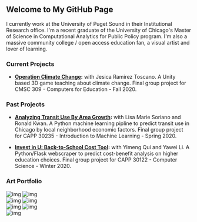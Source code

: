 ## Welcome to My GitHub Page

I currently work at the University of Puget Sound in their Institutional Research office. I'm a recent graduate of the University of Chicago's Master of Science in Computational Analytics for Public Policy program. I'm also a massive community college / open access education fan, a visual artist and lover of learning.

### Current Projects

* **[Operation Climate Change](https://github.com/computers-for-learning-20/project):** with Jesica Ramirez Toscano. A Unity based 3D game teaching about climate change. Final group project for CMSC 309 - Computers for Education - Fall 2020.

### Past Projects

* **[Analyzing Transit Use By Area Growth](https://github.com/lokijoanderso/Chicago-Transit-ML-Project):** with Lisa Marie Soriano and Ronald Kwan. A Python machine learning pipline to predict transit use in Chicago by local neighborhood economic factors. Final group project for CAPP 30235 - Introduction to Machine Learning - Spring 2020.

* **[Invest in U: Back-to-School Cost Tool](https://github.com/lokijoanderso/School-CBA-Tool-Project):** with Yimeng Qui and Yawei Li. A Python/Flask webscraper to predict cost-benefit analysis on higher education choices. Final group project for CAPP 30122 - Computer Science - Winter 2020.

### Art Portfolio
![img](https://lokijoanderso.github.io/docs/art/thumbnails/DoorWay.jpeg)
![img](https://lokijoanderso.github.io/docs/art/thumbnails/FromSadness.jpeg)<br>
![img](https://lokijoanderso.github.io/docs/art/thumbnails/KnowBeauty.jpeg) 
![img](https://lokijoanderso.github.io/docs/art/thumbnails/JoyForest.jpeg) <br>
![img](https://lokijoanderso.github.io/docs/art/thumbnails/RainbowScarf.jpeg)
![img](https://lokijoanderso.github.io/docs/art/thumbnails/SnowFlakes.jpeg) <br>
![img](https://lokijoanderso.github.io/docs/art/thumbnails/BlueFlowers.jpeg) 
